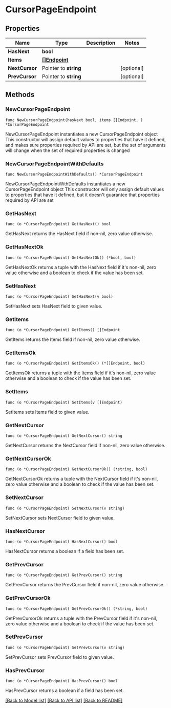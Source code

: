 # CursorPageEndpoint

## Properties

Name | Type | Description | Notes
------------ | ------------- | ------------- | -------------
**HasNext** | **bool** |  | 
**Items** | [**[]Endpoint**](Endpoint.md) |  | 
**NextCursor** | Pointer to **string** |  | [optional] 
**PrevCursor** | Pointer to **string** |  | [optional] 

## Methods

### NewCursorPageEndpoint

`func NewCursorPageEndpoint(hasNext bool, items []Endpoint, ) *CursorPageEndpoint`

NewCursorPageEndpoint instantiates a new CursorPageEndpoint object
This constructor will assign default values to properties that have it defined,
and makes sure properties required by API are set, but the set of arguments
will change when the set of required properties is changed

### NewCursorPageEndpointWithDefaults

`func NewCursorPageEndpointWithDefaults() *CursorPageEndpoint`

NewCursorPageEndpointWithDefaults instantiates a new CursorPageEndpoint object
This constructor will only assign default values to properties that have it defined,
but it doesn't guarantee that properties required by API are set

### GetHasNext

`func (o *CursorPageEndpoint) GetHasNext() bool`

GetHasNext returns the HasNext field if non-nil, zero value otherwise.

### GetHasNextOk

`func (o *CursorPageEndpoint) GetHasNextOk() (*bool, bool)`

GetHasNextOk returns a tuple with the HasNext field if it's non-nil, zero value otherwise
and a boolean to check if the value has been set.

### SetHasNext

`func (o *CursorPageEndpoint) SetHasNext(v bool)`

SetHasNext sets HasNext field to given value.


### GetItems

`func (o *CursorPageEndpoint) GetItems() []Endpoint`

GetItems returns the Items field if non-nil, zero value otherwise.

### GetItemsOk

`func (o *CursorPageEndpoint) GetItemsOk() (*[]Endpoint, bool)`

GetItemsOk returns a tuple with the Items field if it's non-nil, zero value otherwise
and a boolean to check if the value has been set.

### SetItems

`func (o *CursorPageEndpoint) SetItems(v []Endpoint)`

SetItems sets Items field to given value.


### GetNextCursor

`func (o *CursorPageEndpoint) GetNextCursor() string`

GetNextCursor returns the NextCursor field if non-nil, zero value otherwise.

### GetNextCursorOk

`func (o *CursorPageEndpoint) GetNextCursorOk() (*string, bool)`

GetNextCursorOk returns a tuple with the NextCursor field if it's non-nil, zero value otherwise
and a boolean to check if the value has been set.

### SetNextCursor

`func (o *CursorPageEndpoint) SetNextCursor(v string)`

SetNextCursor sets NextCursor field to given value.

### HasNextCursor

`func (o *CursorPageEndpoint) HasNextCursor() bool`

HasNextCursor returns a boolean if a field has been set.

### GetPrevCursor

`func (o *CursorPageEndpoint) GetPrevCursor() string`

GetPrevCursor returns the PrevCursor field if non-nil, zero value otherwise.

### GetPrevCursorOk

`func (o *CursorPageEndpoint) GetPrevCursorOk() (*string, bool)`

GetPrevCursorOk returns a tuple with the PrevCursor field if it's non-nil, zero value otherwise
and a boolean to check if the value has been set.

### SetPrevCursor

`func (o *CursorPageEndpoint) SetPrevCursor(v string)`

SetPrevCursor sets PrevCursor field to given value.

### HasPrevCursor

`func (o *CursorPageEndpoint) HasPrevCursor() bool`

HasPrevCursor returns a boolean if a field has been set.


[[Back to Model list]](../README.md#documentation-for-models) [[Back to API list]](../README.md#documentation-for-api-endpoints) [[Back to README]](../README.md)



